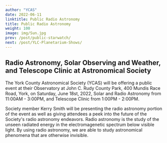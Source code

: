 ```yaml
---
author: "YCAS"
date: 2022-06-11
linktitle: Public Radio Astronomy
title: Public Radio Astronomy
weight: 100
image: img/Sun.jpg
prev: /post/public-starwatch/
next: /post/YLC-Planetarium-Shows/
---
```


## Radio Astronomy, Solar Observing and Weather, and Telescope Clinic at Astronomical Society

The York County Astronomical Society (YCAS) will be offering a public event at their Observatory at John C. Rudy County Park, 400 Mundis Race Road, York, on Saturday, June 18st, 2022, Solar and Radio Astronomy from 11:00AM - 3:00PM, and Telescope Clinic from 1:00PM - 2:00PM.

Society member Kerry Smith will be presenting the radio astronomy portion of the event as well as giving attendees a peek into the future of the Society's radio astronomy endeavors. Radio astronomy is the study of the unseen radiated energy in the electromagenetic spectrum below visible light. By using radio astronomy, we are able to study astronomical phenomena that are otherwise invisible.

